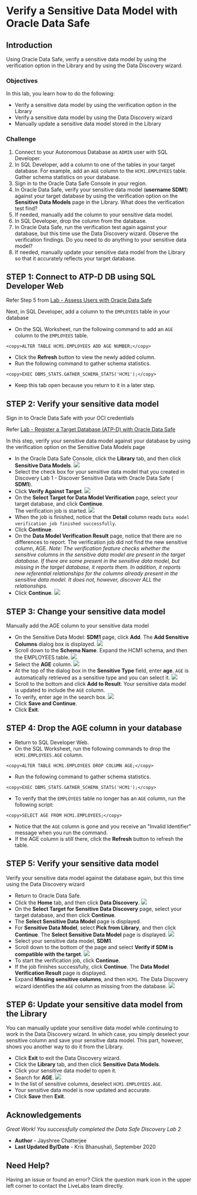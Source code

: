 # Verify a Sensitive Data Model with Oracle Data Safe
## Introduction
Using Oracle Data Safe, verify a sensitive data model by using the verification option in the Library and by using the Data Discovery wizard.

### Objectives
In this lab, you learn how to do the following:
- Verify a sensitive data model by using the verification option in the Library
- Verify a sensitive data model by using the Data Discovery wizard
- Manually update a sensitive data model stored in the Library

### Challenge
1. Connect to your Autonomous Database as `ADMIN` user with SQL Developer.
2. In SQL Developer, add a column to one of the tables in your target database. For example, add an `AGE` column to the `HCM1.EMPLOYEES` table. Gather schema statistics on your database.
3. Sign in to the Oracle Data Safe Console in your region.
4. In Oracle Data Safe, verify your sensitive data model (**username SDM1**) against your target database by using the verification option on the **Sensitive Data Models** page in the Library. What does the verification test find?
5. If needed, manually add the column to your sensitive data model.
6. In SQL Developer, drop the column from the database.
7. In Oracle Data Safe, run the verification test again against your database, but this time use the Data Discovery wizard. Observe the verification findings. Do you need to do anything to your sensitive data model?
8. If needed, manually update your sensitive data model from the Library so that it accurately reflects your target database.

## STEP 1: Connect to ATP-D DB using SQL Developer Web

Refer Step 5 from [Lab - Assess Users with Oracle Data Safe](https://github.com/labmaterial/adbguides-dev/blob/master/adb-datasafe/Assessment%20Lab%202.md)

Next, in SQL Developer, add a column to the `EMPLOYEES` table in your database

- On the SQL Worksheet, run the following command to add an `AGE` column to the `EMPLOYEES` table.

```
<copy>ALTER TABLE HCM1.EMPLOYEES ADD AGE NUMBER;</copy>
```
- Click the **Refresh** button to view the newly added column.
- Run the following command to gather schema statistics.

```
<copy>EXEC DBMS_STATS.GATHER_SCHEMA_STATS('HCM1');</copy>
```
- Keep this tab open because you return to it in a later step.

## STEP 2: Verify your sensitive data model

Sign in to Oracle Data Safe with your OCI credentials

Refer [Lab - Register a Target Database (ATP-D) with Oracle Data Safe](https://github.com/labmaterial/adbguides-dev/blob/master/adb-datasafe/Register%20a%20Target%20Database.md)


In this step, verify your sensitive data model against your database by using the verification option on the Sensitive Data Models page


- In the Oracle Data Safe Console, click the **Library** tab, and then click **Sensitive Data Models**.
   ![](./images/Img41.png " ")
- Select the check box for your sensitive data model that you created in Discovery Lab 1 - Discover Sensitive Data with Oracle Data Safe (**<username> SDM1**).
- Click **Verify Against Target**.
   ![](./images/Img43.png " ")
- On the **Select Target for Data Model Verification** page, select your target database, and click **Continue**.<br>
The verification job is started.
   ![](./images/Img44.png " ")  
- When the job is finished, notice that the **Detail** column reads `Data model verification job finished successfully`.
- Click **Continue**.
- On the **Data Model Verification Result** page, notice that there are no differences to report. The verification job did not find the new sensitive column, AGE.
*Note: The verification feature checks whether the sensitive columns in the sensitive data model are present in the target database. If there are some present in the sensitive data model, but missing in the target database, it reports them. In addition, it reports new referential relationships for the columns already present in the sensitive data model. It does not, however, discover ALL the relationships.*
- Click **Continue**.
   ![](./images/Img45.png " ")
  
## STEP 3: Change your sensitive data model

Manually add the AGE column to your sensitive data model

- On the Sensitive Data Model: **SDM1** page, click **Add**. The **Add Sensitive Columns** dialog box is displayed.
   ![](./images/Img46.png " ")
- Scroll down to the **Schema Name**. Expand the HCM1 schema, and then the EMPLOYEES table.
   ![](./images/Img47.png " ")
- Select the **AGE** column.
   ![](./images/Img48.png " ")
- At the top of the dialog box in the **Sensitive Type** field, enter **age**. `AGE` is automatically retrieved as a sensitive type and you can select it.
   ![](./images/Img49.png " ")
- Scroll to the bottom and click **Add to Result**. Your sensitive data model is updated to include the `AGE` column.
- To verify, enter age in the search box.
   ![](./images/Img50.png " ")  
- Click **Save and Continue**.
- Click **Exit**.

## STEP 4: Drop the AGE column in your database

- Return to SQL Developer Web.
- On the SQL Worksheet, run the following commands to drop the `HCM1.EMPLOYEES.AGE` column.

```
<copy>ALTER TABLE HCM1.EMPLOYEES DROP COLUMN AGE;</copy>
```
- Run the following command to gather schema statistics.

```
<copy>EXEC DBMS_STATS.GATHER_SCHEMA_STATS('HCM1');</copy>
```
- To verify that the `EMPLOYEES` table no longer has an `AGE` column, run the following script:

```
<copy>SELECT AGE FROM HCM1.EMPLOYEES;</copy>
```
- Notice that the `AGE` column is gone and you receive an "Invalid Identifier" message when you run the command.
- If the AGE column is still there, click the **Refresh** button to refresh the table.

## STEP 5: Verify your sensitive data model 

Verify your sensitive data model against the database again, but this time using the Data Discovery wizard

- Return to Oracle Data Safe.
- Click the **Home** tab, and then click **Data Discovery**.
   ![](./images/Img25.png " ")
- On the **Select Target for Sensitive Data Discovery** page, select your target database, and then click **Continue**.
- The **Select Sensitive Data Model** page is displayed.
- For **Sensitive Data Model**, select **Pick from Library**, and then click **Continue**. The **Select Sensitive Data Model** page is displayed.
   ![](./images/Img51.png " ")
- Select your sensitive data model, **SDM1**.
- Scroll down to the bottom of the page and select **Verify if SDM is compatible with the target**.
   ![](./images/Img52.png " ")
- To start the verification job, click **Continue**.
- If the job finishes successfully, click **Continue**. The **Data Model Verification Result** page is displayed.
- Expand **Missing sensitive columns**, and then `HCM1`. The Data Discovery wizard identifies the `AGE` column as missing from the database.
   ![](./images/Img53.png " ")

## STEP 6: Update your sensitive data model from the Library

You can manually update your sensitive data model while continuing to work in the Data Discovery wizard. In which case, you simply deselect your sensitive column and save your sensitive data model. This part, however, shows you another way to do it from the Library.
- Click **Exit** to exit the Data Discovery wizard.
- Click the **Library** tab, and then click **Sensitive Data Models**.
- Click your sensitive data model to open it.
- Search for **AGE**.
   ![](./images/Img50.png " ")
- In the list of sensitive columns, deselect `HCM1.EMPLOYEES.AGE`.
- Your sensitive data model is now updated and accurate.
- Click **Save** then **Exit**.

## Acknowledgements

*Great Work! You successfully completed the Data Safe Discovery Lab 2*

- **Author** - Jayshree Chatterjee
- **Last Updated By/Date** - Kris Bhanushali, September 2020


## Need Help?  
Having an issue or found an error?  Click the question mark icon in the upper left corner to contact the LiveLabs team directly.